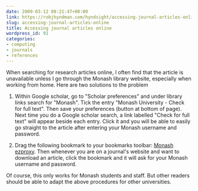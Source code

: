 ```yaml
---
date: 2009-03-12 08:21:47+00:00
link: https://robjhyndman.com/hyndsight/accessing-journal-articles-online/
slug: accessing-journal-articles-online
title: Accessing journal articles online
wordpress_id: 91
categories:
- computing
- journals
- references
---
```


When searching for research articles online, I often find that the article is unavailable unless I go through the Monash library website, especially when working from home. Here are two solutions to the problem



	
  1. Within Google scholar, go to "Scholar preferences" and under library links search for "Monash". Tick the entry "Monash University - Check for full text". Then save your preferences (button at bottom of page). Next time you do a Google scholar search, a link labelled "Check for full text" will appear beside each entry. Click it and you will be able to easily go straight to the article after entering your Monash username and password.

	
  2. Drag the following bookmark to your bookmarks toolbar: [Monash ezproxy](javascript:void(location.href=%22http://ezproxy.lib.monash.edu.au/login?url=%22+location.href)).
Then whenever you are on a journal's website and want to download an article, click the bookmark and it will ask for your Monash username and password.


Of course, this only works for Monash students and staff. But other readers should be able to adapt the above procedures for other universities.
